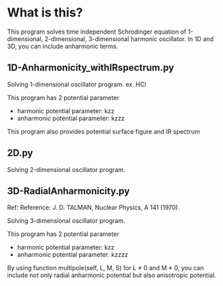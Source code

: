 # What is this?
This program solves time independent Schrodinger equation of 1-dimensional, 2-dimensional, 3-dimensional harmonic oscillator. In 1D and 3D, you can include anharmonic terms.

## 1D-Anharmonicity_withIRspectrum.py
Solving 1-dimensional oscillator program. ex. HCl

This program has 2 potential parameter
- harmonic potential parameter: kzz
- anharmonic potential parameter: kzzz

This program also provides potential surface figure and IR spectrum

## 2D.py
Solving 2-dimensional oscillator program. 

## 3D-RadialAnharmonicity.py
Ref: Reference: J. D. TALMAN, Nuclear Physics, A 141 (1970).

Solving 3-dimensional oscillator program.

This program has 2 potential parameter
- harmonic potential parameter: kzz
- anharmonic potential parameter: kzzzz

By using function multipole(self, L, M, S) for L ≠ 0 and M ≠ 0, you can include not only radial anharmonic potential but also anisotropic potential.
